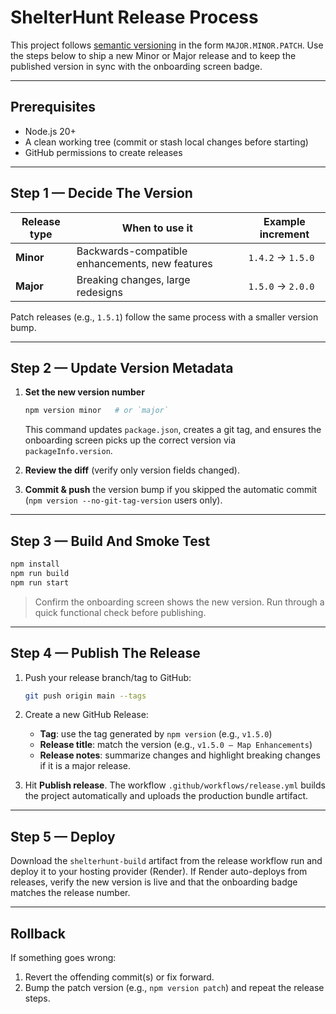 # ShelterHunt Release Process

This project follows [semantic versioning](https://semver.org/) in the form `MAJOR.MINOR.PATCH`. Use the steps below to ship a new Minor or Major release and to keep the published version in sync with the onboarding screen badge.

---

## Prerequisites

- Node.js 20+
- A clean working tree (commit or stash local changes before starting)
- GitHub permissions to create releases

---

## Step 1 — Decide The Version

| Release type | When to use it | Example increment |
|--------------|----------------|-------------------|
| **Minor**    | Backwards-compatible enhancements, new features | `1.4.2` → `1.5.0` |
| **Major**    | Breaking changes, large redesigns | `1.5.0` → `2.0.0` |

Patch releases (e.g., `1.5.1`) follow the same process with a smaller version bump.

---

## Step 2 — Update Version Metadata

1. **Set the new version number**  
   ```bash
   npm version minor   # or `major`
   ```
   This command updates `package.json`, creates a git tag, and ensures the onboarding screen picks up the correct version via `packageInfo.version`.

2. **Review the diff** (verify only version fields changed).

3. **Commit & push** the version bump if you skipped the automatic commit (`npm version --no-git-tag-version` users only).

---

## Step 3 — Build And Smoke Test

```bash
npm install
npm run build
npm run start
```

> Confirm the onboarding screen shows the new version. Run through a quick functional check before publishing.

---

## Step 4 — Publish The Release

1. Push your release branch/tag to GitHub:
   ```bash
   git push origin main --tags
   ```

2. Create a new GitHub Release:
   - **Tag**: use the tag generated by `npm version` (e.g., `v1.5.0`)
   - **Release title**: match the version (e.g., `v1.5.0 – Map Enhancements`)
   - **Release notes**: summarize changes and highlight breaking changes if it is a major release.

3. Hit **Publish release**. The workflow `.github/workflows/release.yml` builds the project automatically and uploads the production bundle artifact.

---

## Step 5 — Deploy

Download the `shelterhunt-build` artifact from the release workflow run and deploy it to your hosting provider (Render). If Render auto-deploys from releases, verify the new version is live and that the onboarding badge matches the release number.

---

## Rollback

If something goes wrong:

1. Revert the offending commit(s) or fix forward.
2. Bump the patch version (e.g., `npm version patch`) and repeat the release steps.
